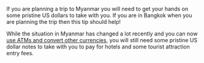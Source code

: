 <p class="lead">If you are planning a trip to Myanmar you will need to get your hands on some pristine US dollars to take with you. If you are in Bangkok when you are planning the trip then this tip should help!</p>

While the situation in Myanmar has changed a lot recently and you can now [use ATMs and convert other currencies](../../myanmar/money-in-myanmar/), you will still need some pristine US dollar notes to take with you to pay for hotels and some tourist attraction entry fees.

